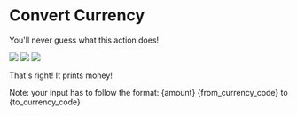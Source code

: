 # Convert Currency

You'll never guess what this action does!

![](https://dl.dropboxusercontent.com/u/2908279/public/cb/cb-cc-01.png)
![](https://dl.dropboxusercontent.com/u/2908279/public/cb/cb-cc-02.png)
![](https://dl.dropboxusercontent.com/u/2908279/public/cb/cb-cc-03.png)

That's right! It prints money!

Note: your input has to follow the format: {amount} {from_currency_code} to
{to_currency_code}
